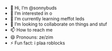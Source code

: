 - 👋 Hi, I’m @sonnybuds
- 👀 I’m interested in o
- 🌱 I’m currently learning meffot leds
- 💞️ I’m looking to collaborate on things and stuf
- 📫 How to reach me 
- 😄 Pronouns: ze/zim
- ⚡ Fun fact: i plaa roblocks

<!---
sonnybuds/sonnybuds is a ✨ special ✨ repository because its `README.md` (this file) appears on your GitHub profile.
You can click the Preview link to take a look at your changes.
--->
